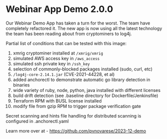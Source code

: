 # Webinar App Demo 2.0.0

Our Webinar Demo App has taken a turn for the worst. The team have completely refactored it. 
The new app is now using all the latest technology the team has been reading about from cryptominers to log4j.

Partial list of conditions that can be tested with this image:

1. xmrig cryptominer installed at `/xmrig/xmrig`
2. simulated AWS access key in `/aws_access`
3. simulated ssh private key in `/ssh_key`
4. selection of commonly-blocked packages installed (sudo, curl, etc)
5. `/log4j-core-2.14.1.jar` (CVE-2021-44228, et al)
6. added anchorectl to demonstrate automatic go library detection in binaries
7. wide variety of ruby, node, python, java installed with different licenses
8. build drift detection (see .baseline directory for Dockerfile/Jenkinsfile)
9. Terraform RPM with BUSL license installed
10. modify file from gzip RPM to trigger package verification gate

Secret scanning and hints file handling for distributed scanning is configured in .anchorectl.yaml

Learn more over at - https://github.com/pvnovarese/2023-12-demo